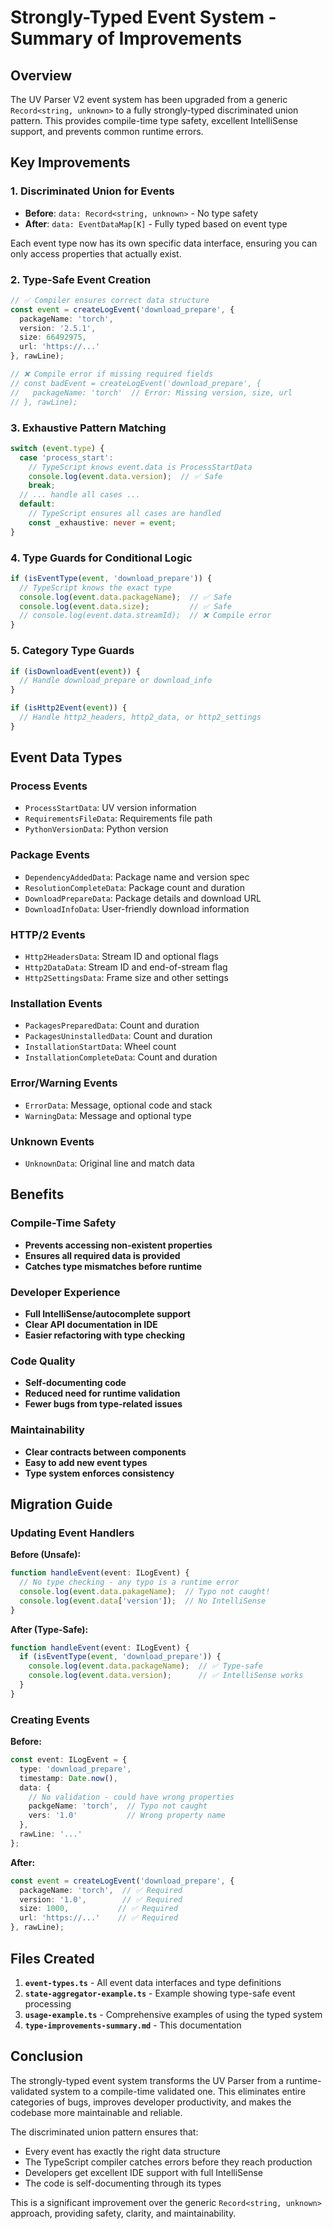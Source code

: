 # Strongly-Typed Event System - Summary of Improvements

## Overview

The UV Parser V2 event system has been upgraded from a generic `Record<string, unknown>` to a fully strongly-typed discriminated union pattern. This provides compile-time type safety, excellent IntelliSense support, and prevents common runtime errors.

## Key Improvements

### 1. **Discriminated Union for Events**
   - **Before**: `data: Record<string, unknown>` - No type safety
   - **After**: `data: EventDataMap[K]` - Fully typed based on event type
   
   Each event type now has its own specific data interface, ensuring you can only access properties that actually exist.

### 2. **Type-Safe Event Creation**
   ```typescript
   // ✅ Compiler ensures correct data structure
   const event = createLogEvent('download_prepare', {
     packageName: 'torch',
     version: '2.5.1',
     size: 66492975,
     url: 'https://...'
   }, rawLine);
   
   // ❌ Compile error if missing required fields
   // const badEvent = createLogEvent('download_prepare', {
   //   packageName: 'torch'  // Error: Missing version, size, url
   // }, rawLine);
   ```

### 3. **Exhaustive Pattern Matching**
   ```typescript
   switch (event.type) {
     case 'process_start':
       // TypeScript knows event.data is ProcessStartData
       console.log(event.data.version);  // ✅ Safe
       break;
     // ... handle all cases ...
     default:
       // TypeScript ensures all cases are handled
       const _exhaustive: never = event;
   }
   ```

### 4. **Type Guards for Conditional Logic**
   ```typescript
   if (isEventType(event, 'download_prepare')) {
     // TypeScript knows the exact type
     console.log(event.data.packageName);  // ✅ Safe
     console.log(event.data.size);         // ✅ Safe
     // console.log(event.data.streamId);  // ❌ Compile error
   }
   ```

### 5. **Category Type Guards**
   ```typescript
   if (isDownloadEvent(event)) {
     // Handle download_prepare or download_info
   }
   
   if (isHttp2Event(event)) {
     // Handle http2_headers, http2_data, or http2_settings
   }
   ```

## Event Data Types

### Process Events
- `ProcessStartData`: UV version information
- `RequirementsFileData`: Requirements file path
- `PythonVersionData`: Python version

### Package Events
- `DependencyAddedData`: Package name and version spec
- `ResolutionCompleteData`: Package count and duration
- `DownloadPrepareData`: Package details and download URL
- `DownloadInfoData`: User-friendly download information

### HTTP/2 Events
- `Http2HeadersData`: Stream ID and optional flags
- `Http2DataData`: Stream ID and end-of-stream flag
- `Http2SettingsData`: Frame size and other settings

### Installation Events
- `PackagesPreparedData`: Count and duration
- `PackagesUninstalledData`: Count and duration  
- `InstallationStartData`: Wheel count
- `InstallationCompleteData`: Count and duration

### Error/Warning Events
- `ErrorData`: Message, optional code and stack
- `WarningData`: Message and optional type

### Unknown Events
- `UnknownData`: Original line and match data

## Benefits

### Compile-Time Safety
- **Prevents accessing non-existent properties**
- **Ensures all required data is provided**
- **Catches type mismatches before runtime**

### Developer Experience
- **Full IntelliSense/autocomplete support**
- **Clear API documentation in IDE**
- **Easier refactoring with type checking**

### Code Quality
- **Self-documenting code**
- **Reduced need for runtime validation**
- **Fewer bugs from type-related issues**

### Maintainability
- **Clear contracts between components**
- **Easy to add new event types**
- **Type system enforces consistency**

## Migration Guide

### Updating Event Handlers

**Before (Unsafe):**
```typescript
function handleEvent(event: ILogEvent) {
  // No type checking - any typo is a runtime error
  console.log(event.data.pakageName);  // Typo not caught!
  console.log(event.data['version']);  // No IntelliSense
}
```

**After (Type-Safe):**
```typescript
function handleEvent(event: ILogEvent) {
  if (isEventType(event, 'download_prepare')) {
    console.log(event.data.packageName);  // ✅ Type-safe
    console.log(event.data.version);      // ✅ IntelliSense works
  }
}
```

### Creating Events

**Before:**
```typescript
const event: ILogEvent = {
  type: 'download_prepare',
  timestamp: Date.now(),
  data: {
    // No validation - could have wrong properties
    packgeName: 'torch',  // Typo not caught
    vers: '1.0'           // Wrong property name
  },
  rawLine: '...'
};
```

**After:**
```typescript
const event = createLogEvent('download_prepare', {
  packageName: 'torch',  // ✅ Required
  version: '1.0',        // ✅ Required
  size: 1000,           // ✅ Required
  url: 'https://...'    // ✅ Required
}, rawLine);
```

## Files Created

1. **`event-types.ts`** - All event data interfaces and type definitions
2. **`state-aggregator-example.ts`** - Example showing type-safe event processing
3. **`usage-example.ts`** - Comprehensive examples of using the typed system
4. **`type-improvements-summary.md`** - This documentation

## Conclusion

The strongly-typed event system transforms the UV Parser from a runtime-validated system to a compile-time validated one. This eliminates entire categories of bugs, improves developer productivity, and makes the codebase more maintainable and reliable.

The discriminated union pattern ensures that:
- Every event has exactly the right data structure
- The TypeScript compiler catches errors before they reach production
- Developers get excellent IDE support with full IntelliSense
- The code is self-documenting through its types

This is a significant improvement over the generic `Record<string, unknown>` approach, providing safety, clarity, and maintainability.